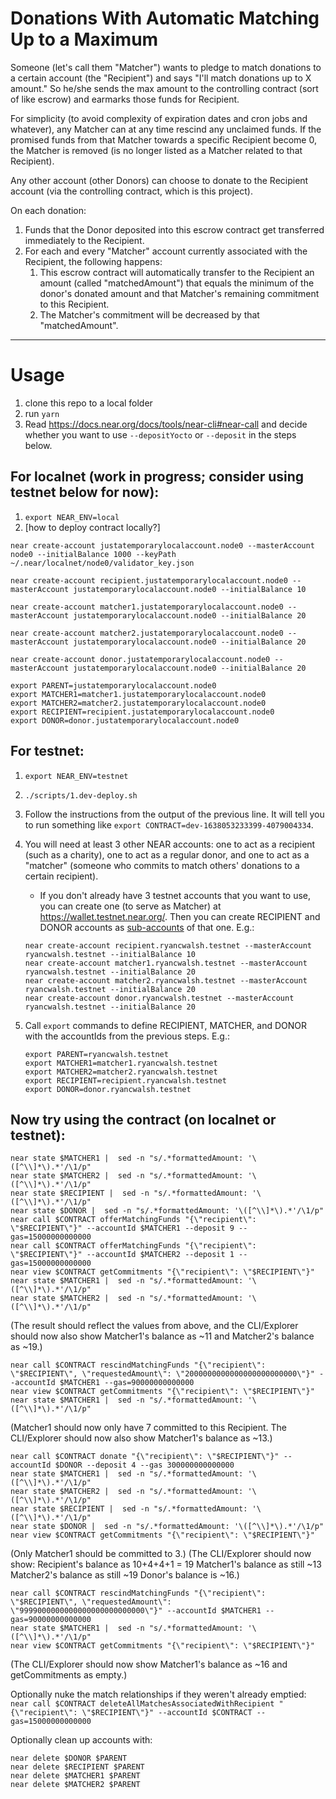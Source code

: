 # Donations With Automatic Matching Up to a Maximum

Someone (let's call them "Matcher") wants to pledge to match donations to a certain account (the "Recipient") and says "I'll match donations up to X amount." So he/she sends the max amount to the controlling contract (sort of like escrow) and earmarks those funds for Recipient.

For simplicity (to avoid complexity of expiration dates and cron jobs and whatever), any Matcher can at any time rescind any unclaimed funds. If the promised funds from that Matcher towards a specific Recipient become 0, the Matcher is removed (is no longer listed as a Matcher related to that Recipient).

Any other account (other Donors) can choose to donate to the Recipient account (via the controlling contract, which is this project).

On each donation:

1. Funds that the Donor deposited into this escrow contract get transferred immediately to the Recipient.
1. For each and every "Matcher" account currently associated with the Recipient, the following happens:
   1. This escrow contract will automatically transfer to the Recipient an amount (called "matchedAmount") that equals the minimum of the donor's donated amount and that Matcher's remaining commitment to this Recipient.
   1. The Matcher's commitment will be decreased by that "matchedAmount".

---

# Usage

1. clone this repo to a local folder
1. run `yarn`
1. Read https://docs.near.org/docs/tools/near-cli#near-call and decide whether you want to use `--depositYocto` or `--deposit` in the steps below.

## For localnet (work in progress; consider using testnet below for now):

1. `export NEAR_ENV=local`
1. [how to deploy contract locally?]

```
near create-account justatemporarylocalaccount.node0 --masterAccount node0 --initialBalance 1000 --keyPath ~/.near/localnet/node0/validator_key.json

near create-account recipient.justatemporarylocalaccount.node0 --masterAccount justatemporarylocalaccount.node0 --initialBalance 10

near create-account matcher1.justatemporarylocalaccount.node0 --masterAccount justatemporarylocalaccount.node0 --initialBalance 20

near create-account matcher2.justatemporarylocalaccount.node0 --masterAccount justatemporarylocalaccount.node0 --initialBalance 20

near create-account donor.justatemporarylocalaccount.node0 --masterAccount justatemporarylocalaccount.node0 --initialBalance 20

export PARENT=justatemporarylocalaccount.node0
export MATCHER1=matcher1.justatemporarylocalaccount.node0
export MATCHER2=matcher2.justatemporarylocalaccount.node0
export RECIPIENT=recipient.justatemporarylocalaccount.node0
export DONOR=donor.justatemporarylocalaccount.node0
```

## For testnet:

1. `export NEAR_ENV=testnet`
1. `./scripts/1.dev-deploy.sh`
1. Follow the instructions from the output of the previous line. It will tell you to run something like `export CONTRACT=dev-1638053233399-4079004334`.
1. You will need at least 3 other NEAR accounts: one to act as a recipient (such as a charity), one to act as a regular donor, and one to act as a "matcher" (someone who commits to match others' donations to a certain recipient).

   - If you don't already have 3 testnet accounts that you want to use, you can create one (to serve as Matcher) at https://wallet.testnet.near.org/. Then you can create RECIPIENT and DONOR accounts as [sub-accounts](https://docs.near.org/docs/tools/near-cli#near-create-account) of that one. E.g.:

   ```
   near create-account recipient.ryancwalsh.testnet --masterAccount ryancwalsh.testnet --initialBalance 10
   near create-account matcher1.ryancwalsh.testnet --masterAccount ryancwalsh.testnet --initialBalance 20
   near create-account matcher2.ryancwalsh.testnet --masterAccount ryancwalsh.testnet --initialBalance 20
   near create-account donor.ryancwalsh.testnet --masterAccount ryancwalsh.testnet --initialBalance 20
   ```

1. Call `export` commands to define RECIPIENT, MATCHER, and DONOR with the accountIds from the previous steps. E.g.:

   ```
   export PARENT=ryancwalsh.testnet
   export MATCHER1=matcher1.ryancwalsh.testnet
   export MATCHER2=matcher2.ryancwalsh.testnet
   export RECIPIENT=recipient.ryancwalsh.testnet
   export DONOR=donor.ryancwalsh.testnet
   ```

## Now try using the contract (on localnet or testnet):

```
near state $MATCHER1 |  sed -n "s/.*formattedAmount: '\([^\\]*\).*'/\1/p"
near state $MATCHER2 |  sed -n "s/.*formattedAmount: '\([^\\]*\).*'/\1/p"
near state $RECIPIENT |  sed -n "s/.*formattedAmount: '\([^\\]*\).*'/\1/p"
near state $DONOR |  sed -n "s/.*formattedAmount: '\([^\\]*\).*'/\1/p"
near call $CONTRACT offerMatchingFunds "{\"recipient\": \"$RECIPIENT\"}" --accountId $MATCHER1 --deposit 9 --gas=15000000000000
near call $CONTRACT offerMatchingFunds "{\"recipient\": \"$RECIPIENT\"}" --accountId $MATCHER2 --deposit 1 --gas=15000000000000
near view $CONTRACT getCommitments "{\"recipient\": \"$RECIPIENT\"}"
near state $MATCHER1 |  sed -n "s/.*formattedAmount: '\([^\\]*\).*'/\1/p"
near state $MATCHER2 |  sed -n "s/.*formattedAmount: '\([^\\]*\).*'/\1/p"
```

(The result should reflect the values from above, and the CLI/Explorer should now also show Matcher1's balance as ~11 and Matcher2's balance as ~19.)

```
near call $CONTRACT rescindMatchingFunds "{\"recipient\": \"$RECIPIENT\", \"requestedAmount\": \"2000000000000000000000000\"}" --accountId $MATCHER1 --gas=90000000000000
near view $CONTRACT getCommitments "{\"recipient\": \"$RECIPIENT\"}"
near state $MATCHER1 |  sed -n "s/.*formattedAmount: '\([^\\]*\).*'/\1/p"
```

(Matcher1 should now only have 7 committed to this Recipient. The CLI/Explorer should now also show Matcher1's balance as ~13.)

```
near call $CONTRACT donate "{\"recipient\": \"$RECIPIENT\"}" --accountId $DONOR --deposit 4 --gas 300000000000000
near state $MATCHER1 |  sed -n "s/.*formattedAmount: '\([^\\]*\).*'/\1/p"
near state $MATCHER2 |  sed -n "s/.*formattedAmount: '\([^\\]*\).*'/\1/p"
near state $RECIPIENT |  sed -n "s/.*formattedAmount: '\([^\\]*\).*'/\1/p"
near state $DONOR |  sed -n "s/.*formattedAmount: '\([^\\]*\).*'/\1/p"
near view $CONTRACT getCommitments "{\"recipient\": \"$RECIPIENT\"}"
```

(Only Matcher1 should be committed to 3.)
(The CLI/Explorer should now show:
Recipient's balance as 10+4+4+1 = 19
Matcher1's balance as still ~13
Matcher2's balance as still ~19
Donor's balance is ~16.)

```
near call $CONTRACT rescindMatchingFunds "{\"recipient\": \"$RECIPIENT\", \"requestedAmount\": \"9999000000000000000000000000\"}" --accountId $MATCHER1 --gas=90000000000000
near state $MATCHER1 |  sed -n "s/.*formattedAmount: '\([^\\]*\).*'/\1/p"
near view $CONTRACT getCommitments "{\"recipient\": \"$RECIPIENT\"}"
```

(The CLI/Explorer should now show Matcher1's balance as ~16 and getCommitments as empty.)

Optionally nuke the match relationships if they weren't already emptied: `near call $CONTRACT deleteAllMatchesAssociatedWithRecipient "{\"recipient\": \"$RECIPIENT\"}" --accountId $CONTRACT --gas=15000000000000`

Optionally clean up accounts with:

```
near delete $DONOR $PARENT
near delete $RECIPIENT $PARENT
near delete $MATCHER1 $PARENT
near delete $MATCHER2 $PARENT
```
